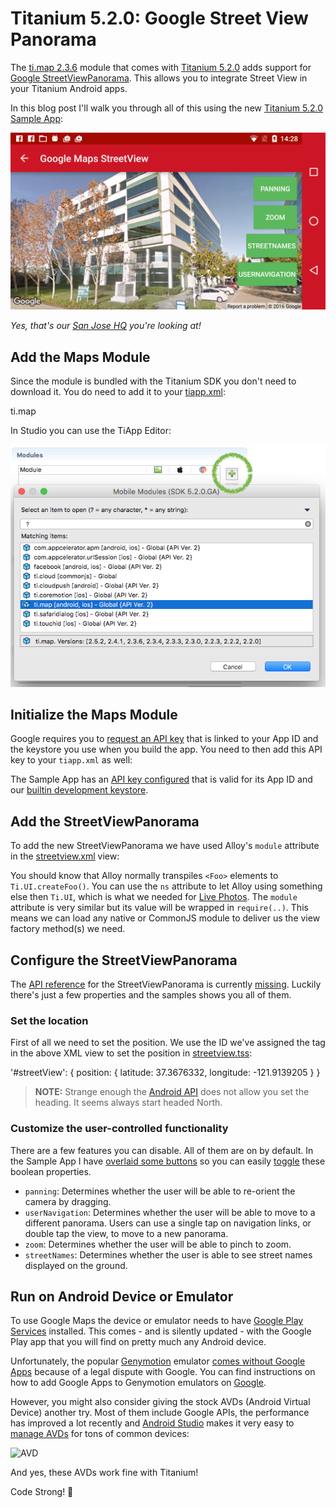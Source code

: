 # Titanium 5.2.0: Google Street View Panorama

The [ti.map 2.3.6](https://github.com/appcelerator-modules/ti.map) module that comes with [Titanium 5.2.0](http://www.appcelerator.com/blog/2016/02/ga-release-of-cli-5-2-titanium-5-2-and-studio-4-5/) adds support for [Google StreetViewPanorama](https://developers.google.com/maps/documentation/android-api/streetview). This allows you to integrate Street View in your Titanium Android apps.

In this blog post I'll walk you through all of this using the new [Titanium 5.2.0 Sample App](http://github.com/appcelerator-developer-relations/appc-sample-ti520):

![Sample App](assets/streetview.png)

*Yes, that's our [San Jose HQ](https://goo.gl/maps/1bAiuvwBoQ42) you're looking at!*

## Add the Maps Module

Since the module is bundled with the Titanium SDK you don't need to download it. You do need to add it to your [tiapp.xml](tiapp.xml#L112-L113):

  <modules>
    <module platform="android">ti.map</module>
  </modules>
  
In Studio you can use the TiApp Editor:

![Installing a module](assets/module.png)

## Initialize the Maps Module

Google requires you to [request an API key](http://docs.appcelerator.com/platform/latest/#!/guide/Google_Maps_v2_for_Android-section-36739898_GoogleMapsv2forAndroid-ObtainandAddaGoogleAPIKey) that is linked to your App ID and the keystore you use when you build the app. You need to then add this API key to your `tiapp.xml` as well:

  <android xmlns:android="http://schemas.android.com/apk/res/android">
    <manifest>
      <application>
        <meta-data android:name="com.google.android.maps.v2.API_KEY" android:value="AIzaSyB1ATGRrby9stkKxvdl3SBYxSVB5Kkm7yM"/>
      </application>
    </manifest>
  </android>

The Sample App has an [API key configured](../tiapp.xml#L101) that is valid for its App ID and our [builtin development keystore](https://github.com/appcelerator/titanium_mobile/blob/master/support/android/dev_keystore).

## Add the StreetViewPanorama

To add the new StreetViewPanorama we have used Alloy's `module` attribute in the [streetview.xml](../app/views/android/streetview.xml#L6) view:

  <StreetViewPanorama module="ti.map" id="streetView" />

You should know that Alloy normally transpiles `<Foo>` elements to `Ti.UI.createFoo()`. You can use the `ns` attribute to let Alloy using something else then `Ti.UI`, which is what we needed for [Live Photos](livephotos.md). The `module` attribute is very similar but its value will be wrapped in `require(..)`. This means we can load any native or CommonJS module to deliver us the view factory method(s) we need.

## Configure the StreetViewPanorama

The [API reference](http://docs.appcelerator.com/platform/latest/#!/api/Modules.Map) for the StreetViewPanorama is currently [missing](https://jira.appcelerator.org/browse/TIDOC-2450). Luckily there's just a few properties and the samples shows you all of them.

### Set the location
First of all we need to set the position. We use the ID we've assigned the tag in the above XML view to set the position in [streetview.tss](../app/styles/android/streetview.tss#L1-L8):

  '#streetView': {
    position: {
      latitude: 37.3676332,
      longitude: -121.9139205
    }
  }

> **NOTE:** Strange enough the [Android API](https://developers.google.com/maps/documentation/android-api/streetview#set_the_location_of_the_panorama) does not allow you set the heading. It seems always start headed North.

### Customize the user-controlled functionality
There are a few features you can disable. All of them are on by default. In the Sample App I have [overlaid some buttons](../app/views/android/streetview.xml#L8-L13) so you can easily [toggle](../app/controllers/android/streetview.js#L5-L13) these boolean properties.

* `panning`: Determines whether the user will be able to re-orient the camera by dragging.
* `userNavigation`: Determines whether the user will be able to move to a different panorama. Users can use a single tap on navigation links, or double tap the view, to move to a new panorama.
* `zoom`: Determines whether the user will be able to pinch to zoom.
* `streetNames`: Determines whether the user is able to see street names displayed on the ground.

## Run on Android Device or Emulator

To use Google Maps the device or emulator needs to have [Google Play Services](https://developers.google.com/android/guides/overview) installed. This comes - and is silently updated - with the Google Play app that you will find on pretty much any Android device.

Unfortunately, the popular [Genymotion](https://www.genymotion.com/) emulator [comes without Google Apps](https://www.genymotion.com/faq/#google-apps-missing) because of a legal dispute with Google. You can find instructions on how to add Google Apps to Genymotion emulators on [Google](https://www.google.com/search?q=genymotion%20google%20apps).

However, you might also consider giving the stock AVDs (Android Virtual Device) another try. Most of them include Google APIs, the performance has improved a lot recently and [Android Studio](http://developer.android.com/sdk/index.html) makes it very easy to [manage AVDs](http://developer.android.com/tools/devices/managing-avds.html) for tons of common devices:</p>

![AVD](https://raw.githubusercontent.com/appcelerator-developer-relations/appc-sample-ti520/master/docs/assets/avd.png)

And yes, these AVDs work fine with Titanium!

Code Strong! 🚀
